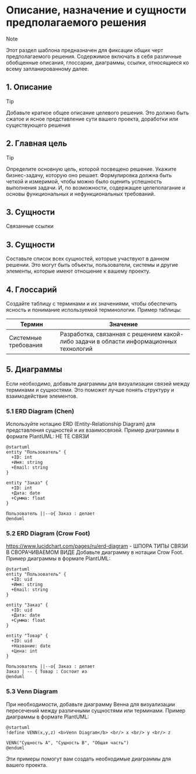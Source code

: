 # Описание, назначение и сущности предполагаемого решения
> [!NOTE]
> Этот раздел шаблона предназначен для фиксации общих черт предполагаемого решения.
Содержимое включать в себя различные обобщенные описания, глоссарии, диаграммы, ссылки, относящиеся ко всему запланированному далее.

## 1. Описание
> [!TIP]
> Добавьте краткое общее описание целевого решения. Это должно быть сжатое и ясное представление сути вашего проекта, доработки или существующего решения


## 2. Главная цель
> [!TIP]
> Определите основную цель, которой посвещено решение. Укажите бизнес-задачу, которую оно решает. Формулировка должна быть четкой и измеримой, чтобы можно было оценить успешность выполнения задачи. И, по возможности, содержащее целеполагание и основы функциональных и нефункциональных требований.

## 3. Сущности
Связанные ссылки
## 3. Сущности
Составьте список всех сущностей, которые участвуют в данном решении. Это могут быть объекты, пользователи, системы и другие элементы, которые имеют отношение к вашему проекту.

## 4. Глоссарий
Создайте таблицу с терминами и их значениями, чтобы обеспечить ясность и понимание используемой терминологии. Пример таблицы:

| Термин                | Значение                                                                 |
|----------------------|--------------------------------------------------------------------------|
| Системные требования  | Разработка, связанная с решением какой-либо задачи в области информационных технологий |

## 5. Диаграммы
Если необходимо, добавьте диаграммы для визуализации связей между терминами и сущностями. Это поможет лучше понять структуру и взаимодействие элементов.

### 5.1 ERD Diagram (Chen)
Используйте нотацию ERD (Entity-Relationship Diagram) для представления сущностей и их взаимосвязей. Пример диаграммы в формате PlantUML:
НЕ ТЕ СВЯЗИ
```plantuml
@startuml
entity "Пользователь" {
  +ID: int
  +Имя: string
  +Email: string
}

entity "Заказ" {
  +ID: int
  +Дата: date
  +Сумма: float
}

Пользователь ||--o{ Заказ : делает
@enduml
```

### 5.2 ERD Diagram (Crow Foot)
https://www.lucidchart.com/pages/ru/erd-diagram - ШПОРА ТИПЫ СВЯЗИ В СВОРАЧИВАЕМОМ ВИДЕ
Добавьте диаграмму в нотации Crow Foot. Пример диаграммы в формате PlantUML:

```plantuml
@startuml
entity "Пользователь" {
  +ID: uid
  +Имя: string
  +Email: string
}

entity "Заказ" {
  +ID: uid
  +Дата: date
  +Сумма: float
}

entity "Товар" {
  +ID: uid
  +Название: date
  +Цена: int
}

Пользователь ||--o{ Заказ : делает
Заказ | -- { Товар : Состоит из
@enduml
```

### 5.3 Venn Diagram
При необходимости, добавьте диаграмму Венна для визуализации пересечений между различными сущностями или терминами. Пример диаграммы в формате PlantUML:

```plantuml
@startuml
!define VENN(x,y,z) <b>Venn Diagram</b> <br/> x <br/> y <br/> z

VENN("Сущность A", "Сущность B", "Общая часть")
@enduml
```

Эти примеры помогут вам создать необходимые диаграммы для вашего проекта.
